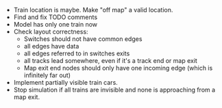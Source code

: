 * Train location is maybe. Make "off map" a valid location.
* Find and fix TODO comments
* Model has only one train now
* Check layout correctness: 
    * Switches should not have common edges
    * all edges have data
    * all edges referred to in switches exits
    * all tracks lead somewhere, even if it's a track end or map exit
    * Map exit end nodes should only have one incoming edge (which is infinitely far out)
* Implement partially visible train cars.
* Stop simulation if all trains are invisible and none is approaching from a map exit.